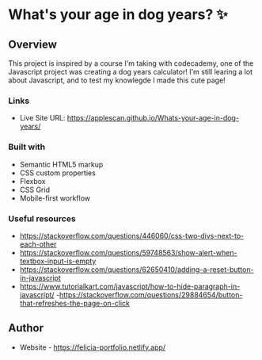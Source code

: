 # What's your age in dog years? ✨

## Overview
This project is inspired by a course I'm taking with codecademy, one of the Javascript project was creating a dog years calculator! I'm still learing a lot about Javascript, and to test my knowlegde I made this cute page! 

### Links

- Live Site URL: https://applescan.github.io/Whats-your-age-in-dog-years/

### Built with

- Semantic HTML5 markup
- CSS custom properties
- Flexbox
- CSS Grid
- Mobile-first workflow

### Useful resources

- https://stackoverflow.com/questions/446060/css-two-divs-next-to-each-other
- https://stackoverflow.com/questions/59748563/show-alert-when-textbox-input-is-empty
- https://stackoverflow.com/questions/62650410/adding-a-reset-button-in-javascript
- https://www.tutorialkart.com/javascript/how-to-hide-paragraph-in-javascript/
-https://stackoverflow.com/questions/29884654/button-that-refreshes-the-page-on-click

## Author

- Website - https://felicia-portfolio.netlify.app/
